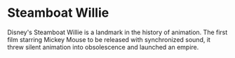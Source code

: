 # Steamboat Willie 

Disney's Steamboat Willie is a landmark in the history of animation. The first film starring Mickey Mouse to be released with synchronized sound, it threw silent animation into obsolescence and launched an empire. 

